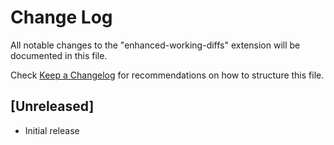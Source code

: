 # Change Log

All notable changes to the "enhanced-working-diffs" extension will be documented in this file.

Check [Keep a Changelog](http://keepachangelog.com/) for recommendations on how to structure this file.

## [Unreleased]

- Initial release